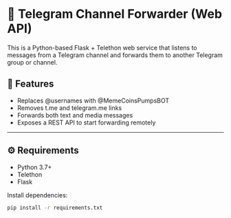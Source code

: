 # 📢 Telegram Channel Forwarder (Web API)

This is a Python-based Flask + Telethon web service that listens to messages from a Telegram channel and forwards them to another Telegram group or channel.

## 🚀 Features

- Replaces @usernames with @MemeCoinsPumpsBOT
- Removes t.me and telegram.me links
- Forwards both text and media messages
- Exposes a REST API to start forwarding remotely

---

## ⚙️ Requirements

- Python 3.7+
- Telethon
- Flask

Install dependencies:

```bash
pip install -r requirements.txt
